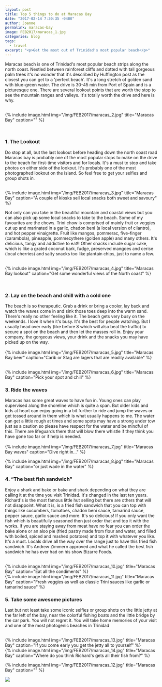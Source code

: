 ```yaml
---
layout: post
title: Top 5 things to do at Maracas Bay
date: "2017-02-14 7:30:35 -0400"
author: Joanne
permalink: maracas-bay
image: FEB2017/maracas_1.jpg
categories: blog
tags:
  - travel
excerpt: "<p>Get the most out of Trinidad's most popular beach</p>"
---
```


Maracas beach is one of Trinidad's most popular beach strips along the north coast. Nestled between rainforest cliffs and dotted with tall gorgeous palm trees it's no wonder that it's described by Huffington post as the closest you can get to a 'perfect beach'.  It's a long stretch of golden sand with blue-green water. The drive is 30-45 min from Port of Spain and is a picturesque one. There are several lookout points that are worth the stop to see the mountain ranges and valleys.  It's totally worth the drive and here is why.
<br>
<br>

{% include image.html
            img="/img/FEB2017/maracas_2.jpg"
            title="Maracas Bay"
            caption="" %}

<br>

### 1. The Lookout
Do stop at all, but the last lookout before heading down the north coast road Maracas bay is probably one of the  most popular stops to make on the drive to the beach for first-time visitors and for locals. It's a must to stop and take photos on either side of the lookout.  It's probably one of the most photographed lookout on the island.  So feel free to get your selfies and group shots in.

<br>
{% include image.html
            img="/img/FEB2017/maracas_3.jpg"
            title="Maracas Bay"
            caption="A couple of kiosks sell local snacks both sweet and savoury" %}

Not only can you take in the beautiful mountain and coastal views but you can also pick up some local snacks to take to the beach.  Some of my favourites are the chows. Trini chow is comprised of mainly fruit or veggies cut up and marinated in a garlic, chadon beni (a local version of cilantro), and hot pepper vinaigrette. Fruit like mangos, pommerac, five-finger (carambola), pineapple, pommecythere (golden apple) and many others.  It's delicious, tangy and addictive to eat!! Other snacks include sugar cake, which is like a grated coconut bark, fudge, preserved mangoes and cerise (local cherries) and salty snacks too like plantain chips, just to name a few.
<br>
<br>

{% include image.html
            img="/img/FEB2017/maracas_4.jpg"
            title="Maracas Bay lookout"
            caption="Get some wonderful views of the North coast" %}

<br>

### 2. Lay on the beach and chill with a cold one
The beach is so therapeutic. Grab a drink or bring a cooler, lay back and watch the waves come in and sink those toes deep into the warm sand. There's really no other feeling like it.  The beach gets very busy on the weekends.  I love it when it's busy. It's the best for people watching.  But I usually head over early (like before 8 which will also beat the traffic) to secure a spot on the beach and then let the masses roll in. Enjoy your company, the gorgeous views, your drink and the snacks you may have picked up on the way.
<br>
<br>
{% include image.html
            img="/img/FEB2017/maracas_5.jpg"
            title="Maracas Bay beer"
            caption="Carib or Stag are lagers that are readily available" %}

<br>
{% include image.html
            img="/img/FEB2017/maracas_6.jpg"
            title="Maracas Bay"
            caption="Pick your spot and chill" %}

<br>

### 3. Ride the waves
Maracas has some great waves to have fun in.  Young ones can play supervised along the shoreline which is quite a span.  But older kids and kids at heart can enjoy going in a bit further to ride and jump the waves or get tossed around in them which is what usually happens to me.  The water can get a little rough at times and some spots may have a strong under tow just as a caution so please have respect for the water and be mindful of this.   There are lifeguards there that will blow there whistle if they think you have gone too far or if help is needed.
<br>
<br>
{% include image.html
            img="/img/FEB2017/maracas_7.jpg"
            title="Maracas Bay waves"
            caption="Dive right in..." %}
<br>

{% include image.html
            img="/img/FEB2017/maracas_8.jpg"
            title="Maracas Bay"
            caption="or just wade in the water" %}
<br>

### 4. &ldquo;The best fish sandwich&rdquo;                   
Enjoy a shark and bake or bake and shark depending on what they are calling it at the time you visit Trinidad. It's changed in the last ten years. Richard's is the most famous little hut  selling but there are others that will not disappoint.  What it is, is a fried fish sandwich that you can top with things like cucumbers, tomatoes, chadon beni sauce, tamarind sauce, pepper sauce, garlic sauce and more. It's so delicious! If you only want the fish which is beautifully seasoned then just order that and top it with the works.  If you are staying away from meat have no fear you can order the bake alone or an aloo pie (fried pastry made from flour and water, and filled with boiled, spiced and mashed potatoes) and top it with whatever you like. It's a must. Locals drive all the way over the range just to have this fried fish sandwich. It's Andrew  Zimmern approved and what he called the best fish sandwich he has ever had on his show Bizarre Foods.  
<br>

{% include image.html
            img="/img/FEB2017/maracas_10.jpg"
            title="Maracas Bay"
            caption="Eat all the condiments" %}
<br>
{% include image.html
            img="/img/FEB2017/maracas_11.jpg"
            title="Maracas Bay"
            caption="Fresh veggies as well as classic Trini sauces like garlic or tamarind sauce" %}
<br>

### 5. Take some awesome pictures
Last but not least take some iconic selfies or group shots on the little jetty at the far left of the bay, near the colorful fishing boats and the little bridge by the car park.  You will not regret it.  You will take home memories of your visit and one of the most photogenic beaches in Trinidad     
<br>

{% include image.html
            img="/img/FEB2017/maracas_13.jpg"
            title="Maracas Bay"
            caption="If you come early you get the jetty all to yourself" %}
<br>
{% include image.html
            img="/img/FEB2017/maracas_14.jpg"
            title="Maracas Bay"
            caption="Where do you think Richard's gets all their fish from?" %}
<br>

{% include image.html
            img="/img/FEB2017/maracas_12.jpg"
            title="Maracas Bay"
            caption="" %}
<br>

<p class="apple__news__logo"><a href="https://apple.news/TKVtoVhGUQSuiufA4bqI-gg"><img src="{{ basesite.url }}/img/apple_news.svg" /></a></p>
